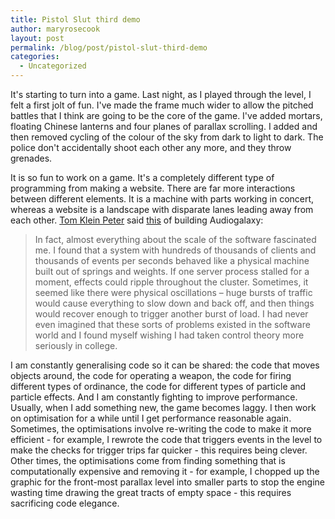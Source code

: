 ```yaml
---
title: Pistol Slut third demo
author: maryrosecook
layout: post
permalink: /blog/post/pistol-slut-third-demo
categories:
  - Uncategorized
---
```

It's starting to turn into a game. Last night, as I played through the level, I felt a first jolt of fun. I've made the frame much wider to allow the pitched battles that I think are going to be the core of the game. I've added mortars, floating Chinese lanterns and four planes of parallax scrolling. I added and then removed cycling of the colour of the sky from dark to light to dark. The police don't accidentally shoot each other any more, and they throw grenades.

It is so fun to work on a game. It's a completely different type of programming from making a website. There are far more interactions between different elements. It is a machine with parts working in concert, whereas a website is a landscape with disparate lanes leading away from each other. [Tom Klein Peter][1] said [this][2] of building Audiogalaxy:

> In fact, almost everything about the scale of the software fascinated me. I found that a system with hundreds of thousands of clients and thousands of events per seconds behaved like a physical machine built out of springs and weights. If one server process stalled for a moment, effects could ripple throughout the cluster. Sometimes, it seemed like there were physical oscillations – huge bursts of traffic would cause everything to slow down and back off, and then things would recover enough to trigger another burst of load. I had never even imagined that these sorts of problems existed in the software world and I found myself wishing I had taken control theory more seriously in college.

I am constantly generalising code so it can be shared: the code that moves objects around, the code for operating a weapon, the code for firing different types of ordinance, the code for different types of particle and particle effects. And I am constantly fighting to improve performance. Usually, when I add something new, the game becomes laggy. I then work on optimisation for a while until I get performance reasonable again. Sometimes, the optimisations involve re-writing the code to make it more efficient - for example, I rewrote the code that triggers events in the level to make the checks for trigger trips far quicker - this requires being clever. Other times, the optimisations come from finding something that is computationally expensive and removing it - for example, I chopped up the graphic for the front-most parallax level into smaller parts to stop the engine wasting time drawing the great tracts of empty space - this requires sacrificing code elegance.

 [1]: http://www.tomkleinpeter.com/
 [2]: http://www.tomkleinpeter.com/2008/03/13/users-with-a-tattoo-of-your-logo-check/